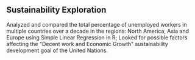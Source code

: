 ## Sustainability Exploration
 
Analyzed and compared the total percentage of unemployed workers in multiple countries over a decade in the regions: North America, Asia and Europe using Simple Linear Regression in R; Looked for possible factors affecting the "Decent work and Economic Growth" sustainability development goal of the United Nations.